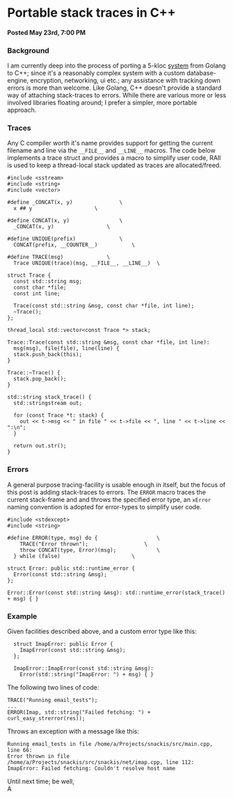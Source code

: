 # Portable stack traces in C++
#### Posted May 23rd, 7:00 PM

### Background
I am currently deep into the process of porting a 5-kloc [system](https://github.com/andreas-gone-wild/snackis) from Golang to C++; since it's a reasonably complex system with a custom database-engine, encryption, networking, ui etc.; any assistance with tracking down errors is more than welcome. Like Golang, C++ doesn't provide a standard way of attaching stack-traces to errors. While there are various more or less involved libraries floating around; I prefer a simpler, more portable approach.

### Traces
Any C compiler worth it's name provides support for getting the current filename and line via the ```__FILE__``` and ```__LINE__``` macros. The code below implements a trace struct and provides a macro to simplify user code, RAII is used to keep a thread-local stack updated as traces are allocated/freed.

```
#include <sstream>
#include <string>
#include <vector>

#define _CONCAT(x, y)				\
  x ## y					\

#define CONCAT(x, y)				\
  _CONCAT(x, y)					\

#define UNIQUE(prefix)				\
  CONCAT(prefix, __COUNTER__)			\

#define TRACE(msg)				\
  Trace UNIQUE(trace)(msg, __FILE__, __LINE__)	\

struct Trace {
  const std::string msg;
  const char *file;
  const int line;

  Trace(const std::string &msg, const char *file, int line);
  ~Trace();
};

thread_local std::vector<const Trace *> stack;
  
Trace::Trace(const std::string &msg, const char *file, int line):
  msg(msg), file(file), line(line) {
  stack.push_back(this);
}

Trace::~Trace() {
  stack.pop_back();
}
  
std::string stack_trace() {
  std::stringstream out;

  for (const Trace *t: stack) {
    out << t->msg << " in file " << t->file << ", line " << t->line << ":\n";
  }
    
  return out.str();
}
```

### Errors
A general purpose tracing-facility is usable enough in itself, but the focus of this post is adding stack-traces to errors. The ```ERROR``` macro traces the current stack-frame and and throws the specified error type, an ```xError``` naming convention is adopted for error-types to simplify user code.

```
#include <stdexcept>
#include <string>

#define ERROR(type, msg) do {					\
    TRACE("Error thrown");					\
    throw CONCAT(type, Error)(msg);				\
  } while (false)						\

struct Error: public std::runtime_error {
  Error(const std::string &msg);
};

Error::Error(const std::string &msg): std::runtime_error(stack_trace() + msg) { }
```

### Example
Given facilities described above, and a custom error type like this:

```
  struct ImapError: public Error {
    ImapError(const std::string &msg);
  };

  ImapError::ImapError(const std::string &msg):
    Error(std::string("ImapError: ") + msg) { }
```

The following two lines of code:

```
TRACE("Running email_tests");
...
ERROR(Imap, std::string("Failed fetching: ") + curl_easy_strerror(res));
```

Throws an exception with a message like this:

```
Running email_tests in file /home/a/Projects/snackis/src/main.cpp, line 66:
Error thrown in file /home/a/Projects/snackis/src/snackis/net/imap.cpp, line 112:
ImapError: Failed fetching: Couldn't resolve host name
```

Until next time; be well,<br/>
A
